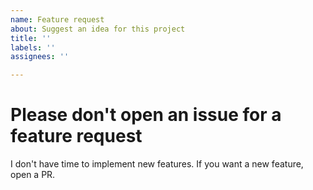 ```yaml
---
name: Feature request
about: Suggest an idea for this project
title: ''
labels: ''
assignees: ''

---
```


# Please don't open an issue for a feature request

I don't have time to implement new features. If you want a new feature, open a PR.
